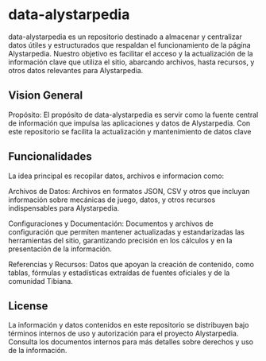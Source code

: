 # data-alystarpedia
data-alystarpedia es un repositorio destinado a almacenar y centralizar datos útiles y estructurados que respaldan el funcionamiento de la página Alystarpedia. Nuestro objetivo es facilitar el acceso y la actualización de la información clave que utiliza el sitio, abarcando archivos, hasta recursos, y otros datos relevantes para Alystarpedia.

## Vision General
Propósito:
El propósito de data-alystarpedia es servir como la fuente central de información que impulsa las aplicaciones y datos de Alystarpedia. Con este repositorio se facilita la actualización y mantenimiento de datos clave


## Funcionalidades

La idea principal es recopilar datos, archivos e informacion como:

Archivos de Datos:
Archivos en formatos JSON, CSV y otros que incluyan información sobre mecánicas de juego, datos, y otros recursos indispensables para Alystarpedia.

Configuraciones y Documentación:
Documentos y archivos de configuración que permiten mantener actualizadas y estandarizadas las herramientas del sitio, garantizando precisión en los cálculos y en la presentación de la información.

Referencias y Recursos:
Datos que apoyan la creación de contenido, como tablas, fórmulas y estadísticas extraídas de fuentes oficiales y de la comunidad Tibiana.

## License

La información y datos contenidos en este repositorio se distribuyen bajo términos internos de uso y autorización para el proyecto Alystarpedia. Consulta los documentos internos para más detalles sobre derechos y uso de la información.
